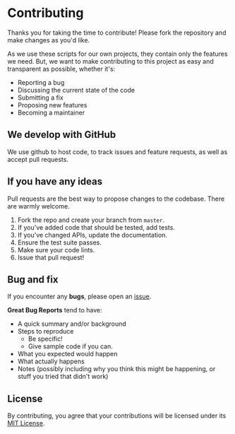 # Contributing

Thanks you for taking the time to contribute! Please fork the repository and make changes as you'd like.

As we use these scripts for our own projects, they contain only the features we need. But, we want to make contributing to this project as easy and transparent as possible, whether it's:

- Reporting a bug
- Discussing the current state of the code
- Submitting a fix
- Proposing new features
- Becoming a maintainer

## We develop with GitHub

We use github to host code, to track issues and feature requests, as well as accept pull requests.

## If you have any ideas

Pull requests are the best way to propose changes to the codebase. There are warmly welcome.

1. Fork the repo and create your branch from `master`.
2. If you've added code that should be tested, add tests.
3. If you've changed APIs, update the documentation.
4. Ensure the test suite passes.
5. Make sure your code lints.
6. Issue that pull request!

## Bug and fix

If you encounter any **bugs**, please open an [issue](https://github.com/ojullien/bash-version/issues/new).

**Great Bug Reports** tend to have:

- A quick summary and/or background
- Steps to reproduce
  - Be specific!
  - Give sample code if you can.
- What you expected would happen
- What actually happens
- Notes (possibly including why you think this might be happening, or stuff you tried that didn't work)

## License

By contributing, you agree that your contributions will be licensed under its [MIT License](LICENCE).
